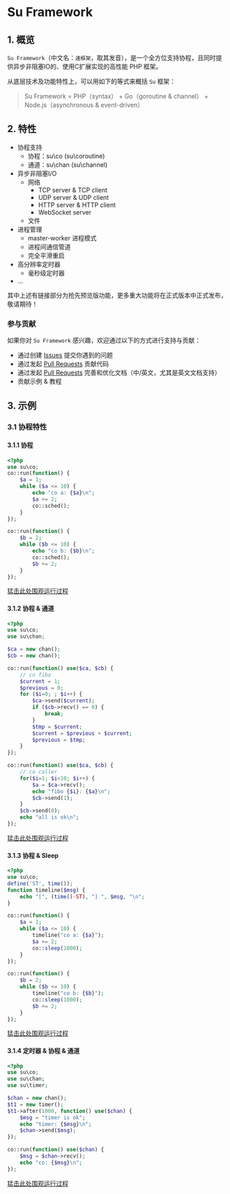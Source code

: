 # Su Framework

## 1. 概览

`Su Framework`（中文名：`速框架`，取其发音），是一个全方位支持协程，且同时提供异步非阻塞IO的、使用C扩展实现的高性能 PHP 框架。

从底层技术及功能特性上，可以用如下的等式来概括 `Su` 框架：

> Su Framework = PHP（syntax） + Go（goroutine & channel） + Node.js（asynchronous & event-driven）

## 2. 特性

- 协程支持
    - 协程：su\co (su\coroutine)
    - 通道：su\chan (su\channel)
- 异步非阻塞I/O
    - 网络
        - TCP server & TCP client
        - UDP server & UDP client
        - HTTP server & HTTP client
        - WebSocket server
    - 文件
- 进程管理
    - master-worker 进程模式
    - 进程间通信管道
    - 完全平滑重启
- 高分辨率定时器
    - 毫秒级定时器
- ...

其中上述有链接部分为抢先预览版功能，更多重大功能将在正式版本中正式发布，敬请期待！

### 参与贡献

如果你对 `Su Framework` 感兴趣，欢迎通过以下的方式进行支持与贡献：

- 通过创建 [Issues](https://github.com/wukezhan/su/issues/new) 提交你遇到的问题
- 通过发起 [Pull Requests](https://github.com/wukezhan/su/pulls) 贡献代码
- 通过发起 [Pull Requests](https://github.com/wukezhan/su/pulls) 完善和优化文档（中/英文，尤其是英文文档支持）
- 贡献示例 & 教程

## 3. 示例

### 3.1 协程特性

#### 3.1.1 协程

```php
<?php
use su\co;
co::run(function() {
    $a = 1;
    while ($a <= 10) {
        echo "co a: {$a}\n";
        $a += 2;
        co::sched();
    }
});

co::run(function() {
    $b = 2;
    while ($b <= 10) {
        echo "co b: {$b}\n";
        co::sched();
        $b += 2;
    }
});
```
[猛击此处围观运行过程](https://asciinema.org/a/141601)

#### 3.1.2 协程 & 通道

```php
<?php
use su\co;
use su\chan;

$ca = new chan();
$cb = new chan();

co::run(function() use($ca, $cb) {
    // co fibo
    $current = 1;
    $previous = 0;
    for ($i=0; ; $i++) {
        $ca->send($current);
        if ($cb->recv() == 0) {
            break;
        }
        $tmp = $current;
        $current = $previous + $current;
        $previous = $tmp;
    }
});

co::run(function() use($ca, $cb) {
    // co caller
    for($i=1; $i<10; $i++) {
        $a = $ca->recv();
        echo "fibo {$i}: {$a}\n";
        $cb->send(1);
    }
    $cb->send(0);
    echo "all is ok\n";
});
```
[猛击此处围观运行过程](https://asciinema.org/a/141602)

#### 3.1.3 协程 & Sleep

```php
<?php
use su\co;
define('ST', time());
function timeline($msg) {
    echo "[", (time()-ST), "] ", $msg, "\n";
}

co::run(function() {
    $a = 1;
    while ($a <= 10) {
        timeline("co a: {$a}");
        $a += 2;
        co::sleep(1000);
    }
});

co::run(function() {
    $b = 2;
    while ($b <= 10) {
        timeline("co b: {$b}");
        co::sleep(1000);
        $b += 2;
    }
});
```
[猛击此处围观运行过程](https://asciinema.org/a/141598)

#### 3.1.4 定时器 & 协程 & 通道

```php
<?php
use su\co;
use su\chan;
use su\timer;

$chan = new chan();
$t1 = new timer();
$t1->after(1000, function() use($chan) {
    $msg = "timer is ok";
    echo "timer: {$msg}\n";
    $chan->send($msg);
});

co::run(function() use($chan) {
    $msg = $chan->recv();
    echo "co: {$msg}\n";
});
```
[猛击此处围观运行过程](https://asciinema.org/a/141604)


